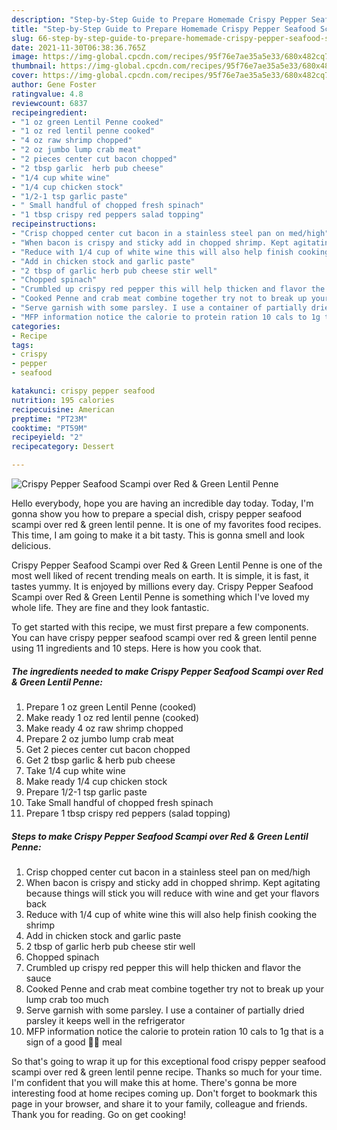 ```yaml
---
description: "Step-by-Step Guide to Prepare Homemade Crispy Pepper Seafood Scampi over Red &amp;amp; Green Lentil Penne"
title: "Step-by-Step Guide to Prepare Homemade Crispy Pepper Seafood Scampi over Red &amp;amp; Green Lentil Penne"
slug: 66-step-by-step-guide-to-prepare-homemade-crispy-pepper-seafood-scampi-over-red-and-amp-green-lentil-penne
date: 2021-11-30T06:38:36.765Z
image: https://img-global.cpcdn.com/recipes/95f76e7ae35a5e33/680x482cq70/crispy-pepper-seafood-scampi-over-red-green-lentil-penne-recipe-main-photo.jpg
thumbnail: https://img-global.cpcdn.com/recipes/95f76e7ae35a5e33/680x482cq70/crispy-pepper-seafood-scampi-over-red-green-lentil-penne-recipe-main-photo.jpg
cover: https://img-global.cpcdn.com/recipes/95f76e7ae35a5e33/680x482cq70/crispy-pepper-seafood-scampi-over-red-green-lentil-penne-recipe-main-photo.jpg
author: Gene Foster
ratingvalue: 4.8
reviewcount: 6837
recipeingredient:
- "1 oz green Lentil Penne cooked"
- "1 oz red lentil penne cooked"
- "4 oz raw shrimp chopped"
- "2 oz jumbo lump crab meat"
- "2 pieces center cut bacon chopped"
- "2 tbsp garlic  herb pub cheese"
- "1/4 cup white wine"
- "1/4 cup chicken stock"
- "1/2-1 tsp garlic paste"
- " Small handful of chopped fresh spinach"
- "1 tbsp crispy red peppers salad topping"
recipeinstructions:
- "Crisp chopped center cut bacon in a stainless steel pan on med/high"
- "When bacon is crispy and sticky add in chopped shrimp. Kept agitating because things will stick you will reduce with wine and get your flavors back"
- "Reduce with 1/4 cup of white wine this will also help finish cooking the shrimp"
- "Add in chicken stock and garlic paste"
- "2 tbsp of garlic herb pub cheese stir well"
- "Chopped spinach"
- "Crumbled up crispy red pepper this will help thicken and flavor the sauce"
- "Cooked Penne and crab meat combine together try not to break up your lump crab too much"
- "Serve garnish with some parsley. I use a container of partially dried parsley it keeps well in the refrigerator"
- "MFP information notice the calorie to protein ration 10 cals to 1g that is a sign of a good 💪🏻 meal"
categories:
- Recipe
tags:
- crispy
- pepper
- seafood

katakunci: crispy pepper seafood 
nutrition: 195 calories
recipecuisine: American
preptime: "PT23M"
cooktime: "PT59M"
recipeyield: "2"
recipecategory: Dessert

---
```



![Crispy Pepper Seafood Scampi over Red &amp; Green Lentil Penne](https://img-global.cpcdn.com/recipes/95f76e7ae35a5e33/680x482cq70/crispy-pepper-seafood-scampi-over-red-green-lentil-penne-recipe-main-photo.jpg)

Hello everybody, hope you are having an incredible day today. Today, I'm gonna show you how to prepare a special dish, crispy pepper seafood scampi over red &amp; green lentil penne. It is one of my favorites food recipes. This time, I am going to make it a bit tasty. This is gonna smell and look delicious.



Crispy Pepper Seafood Scampi over Red &amp; Green Lentil Penne is one of the most well liked of recent trending meals on earth. It is simple, it is fast, it tastes yummy. It is enjoyed by millions every day. Crispy Pepper Seafood Scampi over Red &amp; Green Lentil Penne is something which I've loved my whole life. They are fine and they look fantastic.


To get started with this recipe, we must first prepare a few components. You can have crispy pepper seafood scampi over red &amp; green lentil penne using 11 ingredients and 10 steps. Here is how you cook that.

<!--inarticleads1-->

##### The ingredients needed to make Crispy Pepper Seafood Scampi over Red &amp; Green Lentil Penne:

1. Prepare 1 oz green Lentil Penne (cooked)
1. Make ready 1 oz red lentil penne (cooked)
1. Make ready 4 oz raw shrimp chopped
1. Prepare 2 oz jumbo lump crab meat
1. Get 2 pieces center cut bacon chopped
1. Get 2 tbsp garlic &amp; herb pub cheese
1. Take 1/4 cup white wine
1. Make ready 1/4 cup chicken stock
1. Prepare 1/2-1 tsp garlic paste
1. Take  Small handful of chopped fresh spinach
1. Prepare 1 tbsp crispy red peppers (salad topping)




<!--inarticleads2-->

##### Steps to make Crispy Pepper Seafood Scampi over Red &amp; Green Lentil Penne:

1. Crisp chopped center cut bacon in a stainless steel pan on med/high
1. When bacon is crispy and sticky add in chopped shrimp. Kept agitating because things will stick you will reduce with wine and get your flavors back
1. Reduce with 1/4 cup of white wine this will also help finish cooking the shrimp
1. Add in chicken stock and garlic paste
1. 2 tbsp of garlic herb pub cheese stir well
1. Chopped spinach
1. Crumbled up crispy red pepper this will help thicken and flavor the sauce
1. Cooked Penne and crab meat combine together try not to break up your lump crab too much
1. Serve garnish with some parsley. I use a container of partially dried parsley it keeps well in the refrigerator
1. MFP information notice the calorie to protein ration 10 cals to 1g that is a sign of a good 💪🏻 meal




So that's going to wrap it up for this exceptional food crispy pepper seafood scampi over red &amp; green lentil penne recipe. Thanks so much for your time. I'm confident that you will make this at home. There's gonna be more interesting food at home recipes coming up. Don't forget to bookmark this page in your browser, and share it to your family, colleague and friends. Thank you for reading. Go on get cooking!
